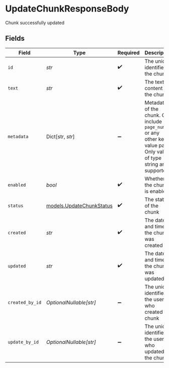 # UpdateChunkResponseBody

Chunk successfully updated


## Fields

| Field                                                                                                                    | Type                                                                                                                     | Required                                                                                                                 | Description                                                                                                              |
| ------------------------------------------------------------------------------------------------------------------------ | ------------------------------------------------------------------------------------------------------------------------ | ------------------------------------------------------------------------------------------------------------------------ | ------------------------------------------------------------------------------------------------------------------------ |
| `id`                                                                                                                     | *str*                                                                                                                    | :heavy_check_mark:                                                                                                       | The unique identifier of the chunk                                                                                       |
| `text`                                                                                                                   | *str*                                                                                                                    | :heavy_check_mark:                                                                                                       | The text content of the chunk                                                                                            |
| `metadata`                                                                                                               | Dict[str, *str*]                                                                                                         | :heavy_minus_sign:                                                                                                       | Metadata of the chunk. Can include `page_number` or any other key-value pairs. Only values of type string are supported. |
| `enabled`                                                                                                                | *bool*                                                                                                                   | :heavy_check_mark:                                                                                                       | Whether the chunk is enabled                                                                                             |
| `status`                                                                                                                 | [models.UpdateChunkStatus](../models/updatechunkstatus.md)                                                               | :heavy_check_mark:                                                                                                       | The status of the chunk                                                                                                  |
| `created`                                                                                                                | *str*                                                                                                                    | :heavy_check_mark:                                                                                                       | The date and time the chunk was created                                                                                  |
| `updated`                                                                                                                | *str*                                                                                                                    | :heavy_check_mark:                                                                                                       | The date and time the chunk was updated                                                                                  |
| `created_by_id`                                                                                                          | *OptionalNullable[str]*                                                                                                  | :heavy_minus_sign:                                                                                                       | The unique identifier of the user who created the chunk                                                                  |
| `update_by_id`                                                                                                           | *OptionalNullable[str]*                                                                                                  | :heavy_minus_sign:                                                                                                       | The unique identifier of the user who updated the chunk                                                                  |